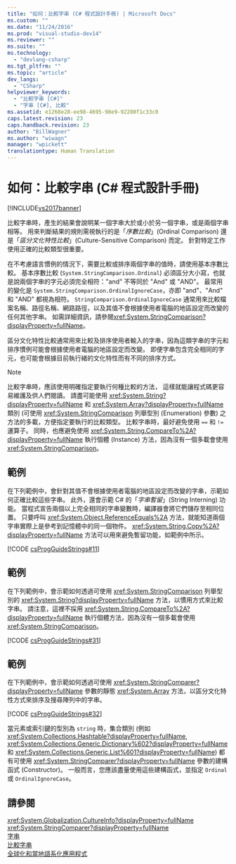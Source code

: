 ```yaml
---
title: "如何：比較字串 (C# 程式設計手冊) | Microsoft Docs"
ms.custom: ""
ms.date: "11/24/2016"
ms.prod: "visual-studio-dev14"
ms.reviewer: ""
ms.suite: ""
ms.technology: 
  - "devlang-csharp"
ms.tgt_pltfrm: ""
ms.topic: "article"
dev_langs: 
  - "CSharp"
helpviewer_keywords: 
  - "比較字串 [C#]"
  - "字串 [C#], 比較"
ms.assetid: e1268e28-ee98-4695-98e9-92280f1c33c0
caps.latest.revision: 23
caps.handback.revision: 23
author: "BillWagner"
ms.author: "wiwagn"
manager: "wpickett"
translationtype: Human Translation
---
```

# 如何：比較字串 (C# 程式設計手冊)
[!INCLUDE[vs2017banner](../../../csharp/includes/vs2017banner.md)]

比較字串時，產生的結果會說明某一個字串大於或小於另一個字串，或是兩個字串相等。  用來判斷結果的規則需視執行的是「*序數比較*」\(Ordinal Comparison\) 還是「*區分文化特性比較*」\(Culture\-Sensitive Comparison\) 而定。  針對特定工作使用正確的比較類型很重要。  
  
 在不考慮語言慣例的情況下，需要比較或排序兩個字串的值時，請使用基本序數比較。  基本序數比較 \(`System.StringComparison.Ordinal`\) 必須區分大小寫，也就是說兩個字串的字元必須完全相符："and" 不等同於 "And" 或 "AND"。  最常用的變化是 `System.StringComparison.OrdinalIgnoreCase`，亦即 "and"、"And" 和 "AND" 都視為相符。  `StringComparison.OrdinalIgnoreCase` 通常用來比較檔案名稱、路徑名稱、網路路徑，以及其值不會根據使用者電腦的地區設定而改變的任何其他字串。  如需詳細資訊，請參閱<xref:System.StringComparison?displayProperty=fullName>。  
  
 區分文化特性比較通常用來比較及排序使用者輸入的字串，因為這類字串的字元和排序慣例可能會根據使用者電腦的地區設定而改變。  即便字串包含完全相同的字元，也可能會根據目前執行緒的文化特性而有不同的排序方式。  
  
> [!NOTE]
>  比較字串時，應該使用明確指定要執行何種比較的方法，  這樣就能讓程式碼更容易維護及供人們閱讀。  請盡可能使用 <xref:System.String?displayProperty=fullName> 和 <xref:System.Array?displayProperty=fullName> 類別 \(可使用 <xref:System.StringComparison> 列舉型別 \(Enumeration\) 參數\) 之方法的多載，方便指定要執行的比較類型。  比較字串時，最好避免使用 `==` 和 `!=` 運算子。  同時，也應避免使用 <xref:System.String.CompareTo%2A?displayProperty=fullName> 執行個體 \(Instance\) 方法，因為沒有一個多載會使用 <xref:System.StringComparison>。  
  
## 範例  
 在下列範例中，會針對其值不會根據使用者電腦的地區設定而改變的字串，示範如何正確比較這些字串。  此外，還會示範 C\# 的「*字串暫留*」\(String Interning\) 功能。  當程式宣告兩個以上完全相同的字串變數時，編譯器會將它們儲存至相同位置。  只要呼叫 <xref:System.Object.ReferenceEquals%2A> 方法，就能知道兩個字串實際上是參考到記憶體中的同一個物件。  <xref:System.String.Copy%2A?displayProperty=fullName> 方法可以用來避免暫留功能，如範例中所示。  
  
 [!CODE [csProgGuideStrings#11](../CodeSnippet/VS_Snippets_VBCSharp/csProgGuideStrings#11)]  
  
## 範例  
 在下列範例中，會示範如何透過可使用 <xref:System.StringComparison> 列舉型別的 <xref:System.String?displayProperty=fullName> 方法，以慣用方式來比較字串。  請注意，這裡不採用 <xref:System.String.CompareTo%2A?displayProperty=fullName> 執行個體方法，因為沒有一個多載會使用 <xref:System.StringComparison>。  
  
 [!CODE [csProgGuideStrings#31](../CodeSnippet/VS_Snippets_VBCSharp/csProgGuideStrings#31)]  
  
## 範例  
 在下列範例中，會示範如何透過可使用 <xref:System.StringComparer?displayProperty=fullName> 參數的靜態 <xref:System.Array> 方法，以區分文化特性方式來排序及搜尋陣列中的字串。  
  
 [!CODE [csProgGuideStrings#32](../CodeSnippet/VS_Snippets_VBCSharp/csProgGuideStrings#32)]  
  
 當元素或索引鍵的型別為 `string` 時，集合類別 \(例如 <xref:System.Collections.Hashtable?displayProperty=fullName>, <xref:System.Collections.Generic.Dictionary%602?displayProperty=fullName> 和 <xref:System.Collections.Generic.List%601?displayProperty=fullName>\) 都有可使用 <xref:System.StringComparer?displayProperty=fullName> 參數的建構函式 \(Constructor\)。  一般而言，您應該盡量使用這些建構函式，並指定 `Ordinal` 或 `OrdinalIgnoreCase`。  
  
## 請參閱  
 <xref:System.Globalization.CultureInfo?displayProperty=fullName>   
 <xref:System.StringComparer?displayProperty=fullName>   
 [字串](../../../csharp/programming-guide/strings/index.md)   
 [比較字串](../Topic/Comparing%20Strings%20in%20the%20.NET%20Framework.md)   
 [全球化和當地語系化應用程式](/visual-studio/ide/globalizing-and-localizing-applications)